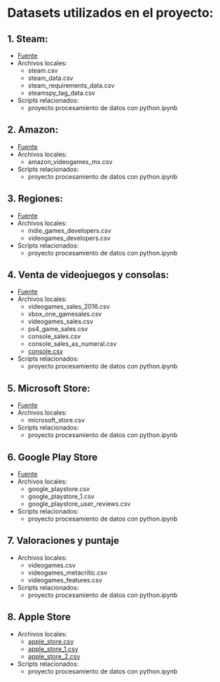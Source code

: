 # Datasets utilizados en el proyecto:

## 1. Steam:
- [Fuente](https://www.kaggle.com/nikdavis/steam-store-games)
- Archivos locales:
  - steam.csv
  - steam_data.csv
  - steam_requirements_data.csv
  - steamspy_tag_data.csv
- Scripts relacionados:
  - proyecto procesamiento de datos con python.ipynb

## 2. Amazon:
- [Fuente](https://www.kaggle.com/edwardtoledolpez/amazon-mexico-top-50-best-sellers)
- Archivos locales:
  - amazon_videogames_mx.csv
- Scripts relacionados:
  - proyecto procesamiento de datos con python.ipynb

## 3. Regiones:
- [Fuente](https://www.kaggle.com/andreshg/videogamescompaniesregions)
- Archivos locales:
  - indie_games_developers.csv
  - videogames_developers.csv
- Scripts relacionados:
  - proyecto procesamiento de datos con python.ipynb

## 4. Venta de videojuegos y consolas:
- [Fuente](https://www.kaggle.com/migeruj/videogames-predictive-model)
- Archivos locales:
  - videogames_sales_2016.csv
  - xbox_one_gamesales.csv
  - videogames_sales.csv
  - ps4_game_sales.csv
  - console_sales.csv
  - console_sales_as_numeral.csv
  - [console.csv](https://www.kaggle.com/jaimepazlopes/game-console-manufactor-and-sales)
- Scripts relacionados:
  - proyecto procesamiento de datos con python.ipynb

## 5. Microsoft Store:
- [Fuente](https://www.kaggle.com/vishnuvarthanrao/windows-store)
- Archivos locales:
  - microsoft_store.csv
- Scripts relacionados:
  - proyecto procesamiento de datos con python.ipynb

## 6. Google Play Store
- [Fuente](https://www.kaggle.com/gauthamp10/google-playstore-apps)
- Archivos locales:
  - google_playstore.csv
  - google_playstore_1.csv
  - google_playstore_user_reviews.csv
- Scripts relacionados:
  - proyecto procesamiento de datos con python.ipynb

## 7. Valoraciones y puntaje
- Archivos locales:
  - videogames.csv
  - videogames_metacritic.csv
  - videogames_features.csv
- Scripts relacionados:
  - proyecto procesamiento de datos con python.ipynb

## 8. Apple Store
- Archivos locales:
  - [apple_store.csv](https://www.kaggle.com/iamsk7/apple-store-selected-apps)
  - [apple_store_1.csv](https://www.kaggle.com/edehvictor/google-and-apple-store)
  - [apple_store_2.csv](https://www.kaggle.com/xiaomancai11/applestore)
- Scripts relacionados:
  - proyecto procesamiento de datos con python.ipynb